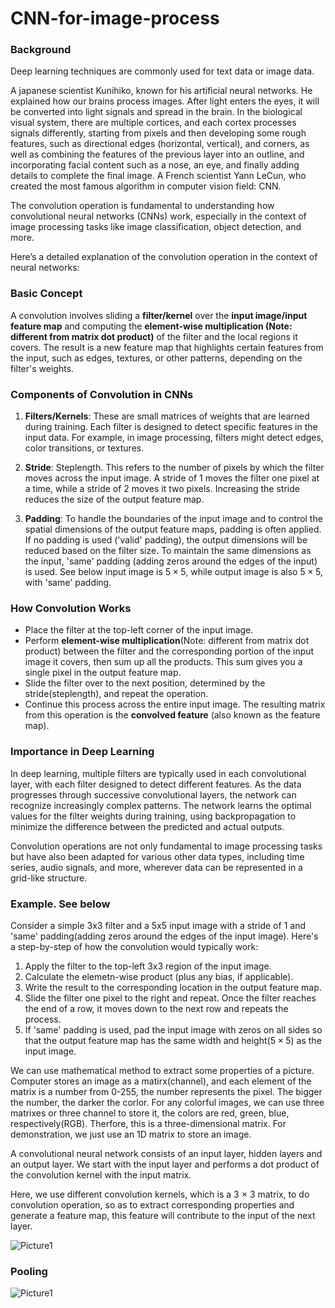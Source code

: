 # CNN-for-image-process

### Background

Deep learning techniques are commonly used for text data or image data. 

A japanese scientist Kunihiko, known for his artificial neural networks. He explained how our brains process images. After light enters the eyes, it will be converted into light signals and spread in the brain. In the biological visual system, there are multiple cortices, and each cortex processes signals differently, starting from pixels and then developing some rough features, such as directional edges (horizontal, vertical), and corners, as well as combining the features of the previous layer into an outline, and incorporating facial content such as a nose, an eye, and finally adding details to complete the final image. A French scientist Yann LeCun, who created the most famous algorithm in computer vision field: CNN.


The convolution operation is fundamental to understanding how convolutional neural networks (CNNs) work, especially in the context of image processing tasks like image classification, object detection, and more. 

Here’s a detailed explanation of the convolution operation in the context of neural networks:

### Basic Concept
A convolution involves sliding a **filter/kernel** over the **input image/input feature map** and computing the **element-wise multiplication (Note: different from matrix dot product)** of the filter and the local regions it covers. The result is a new feature map that highlights certain features from the input, such as edges, textures, or other patterns, depending on the filter's weights.

### Components of Convolution in CNNs

1. **Filters/Kernels**: These are small matrices of weights that are learned during training. Each filter is designed to detect specific features in the input data. For example, in image processing, filters might detect edges, color transitions, or textures.

2. **Stride**: Steplength. This refers to the number of pixels by which the filter moves across the input image. A stride of 1 moves the filter one pixel at a time, while a stride of 2 moves it two pixels. Increasing the stride reduces the size of the output feature map.

3. **Padding**: To handle the boundaries of the input image and to control the spatial dimensions of the output feature maps, padding is often applied. If no padding is used ('valid' padding), the output dimensions will be reduced based on the filter size. To maintain the same dimensions as the input, 'same' padding (adding zeros around the edges of the input) is used. See below input image is $5\times5$, while output image is also $5\times5$, with 'same' padding.

### How Convolution Works
- Place the filter at the top-left corner of the input image.
- Perform **element-wise multiplication**(Note: different from matrix dot product) between the filter and the corresponding portion of the input image it covers, then sum up all the products. This sum gives you a single pixel in the output feature map.
- Slide the filter over to the next position, determined by the stride(steplength), and repeat the operation.
- Continue this process across the entire input image. The resulting matrix from this operation is the **convolved feature** (also known as the feature map).

### Importance in Deep Learning

In deep learning, multiple filters are typically used in each convolutional layer, with each filter designed to detect different features. As the data progresses through successive convolutional layers, the network can recognize increasingly complex patterns. The network learns the optimal values for the filter weights during training, using backpropagation to minimize the difference between the predicted and actual outputs.

Convolution operations are not only fundamental to image processing tasks but have also been adapted for various other data types, including time series, audio signals, and more, wherever data can be represented in a grid-like structure.

### Example. See below

Consider a simple 3x3 filter and a 5x5 input image with a stride of 1 and 'same' padding(adding zeros around the edges of the input image). Here's a step-by-step of how the convolution would typically work:

1. Apply the filter to the top-left 3x3 region of the input image.
2. Calculate the elemetn-wise product (plus any bias, if applicable).
3. Write the result to the corresponding location in the output feature map.
4. Slide the filter one pixel to the right and repeat. Once the filter reaches the end of a row, it moves down to the next row and repeats the process.
5. If 'same' padding is used, pad the input image with zeros on all sides so that the output feature map has the same width and height($5\times5$) as the input image.


We can use mathematical method to extract some properties of a picture. Computer stores an image as a matirx(channel), and each element of the matrix is a number from 0-255, the number represents the pixel. The bigger the number, the darker the corlor. For any colorful images, we can use three matrixes or three channel to store it, the colors are red, green, blue, respectively(RGB). Therfore, this is a three-dimensional matrix. For demonstration, we just use an 1D matrix to store an image.


A convolutional neural network consists of an input layer, hidden layers and an output layer. We start with the input layer and performs a dot product of the convolution kernel with the input matrix.

Here, we use different convolution kernels, which is a 3 $\times$ 3 matrix, to do convolution operation, so as to extract corresponding properties and generate a feature map, this feature will contribute to the input of the next layer.

![Picture1](https://user-images.githubusercontent.com/98719524/220838575-63f49ec8-2b87-4bf1-9e98-87d982f0fb10.png)





### Pooling

![Picture1](https://user-images.githubusercontent.com/98719524/221042999-efb612fd-867a-45d6-a439-6eea09d32aea.png)

